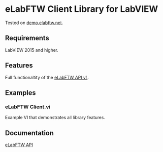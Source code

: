 # eLabFTW Client Library for LabVIEW
Tested on [demo.elabftw.net](https://demo.elabftw.net/). 

## Requirements
LabVIEW 2015 and higher.

## Features
Full functionaltity of the [eLabFTW API v1](https://doc.elabftw.net/api/). 

## Examples
### eLabFTW Client.vi
Example VI that demonstrates all library features.

## Documentation
[eLabFTW API](https://doc.elabftw.net/api/)